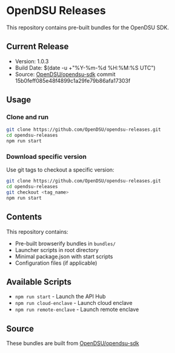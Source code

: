 # OpenDSU Releases

This repository contains pre-built bundles for the OpenDSU SDK.

## Current Release

- Version: 1.0.3
- Build Date: $(date -u +"%Y-%m-%d %H:%M:%S UTC")
- Source: [OpenDSU/opendsu-sdk](https://github.com/OpenDSU/opendsu-sdk) commit 15b0feff085e48f4899c1a29fe79b86afa17303f

## Usage

### Clone and run

```bash
git clone https://github.com/OpenDSU/opendsu-releases.git
cd opendsu-releases
npm run start
```

### Download specific version

Use git tags to checkout a specific version:

```bash
git clone https://github.com/OpenDSU/opendsu-releases.git
cd opendsu-releases
git checkout <tag_name>
npm run start
```

## Contents

This repository contains:
- Pre-built browserify bundles in `bundles/`
- Launcher scripts in root directory
- Minimal package.json with start scripts
- Configuration files (if applicable)

## Available Scripts

- `npm run start` - Launch the API Hub
- `npm run cloud-enclave` - Launch cloud enclave
- `npm run remote-enclave` - Launch remote enclave

## Source

These bundles are built from [OpenDSU/opendsu-sdk](https://github.com/OpenDSU/opendsu-sdk)
